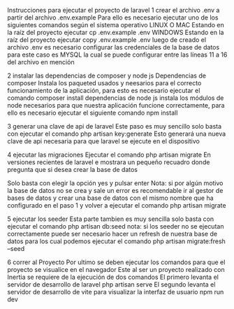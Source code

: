 Instrucciones para ejecutar el proyecto de laravel
1 crear el archivo .env a partir del archivo .env.example
Para ello es necesario ejecutar uno de los siguientes comandos según el sistema operativo
LINUX O MAC 
Estando en la raíz del proyecto ejecutar 
cp .env.example .env
WINDOWS
Estando en la raíz del proyecto ejecutar
copy .env.example .env
luego de creado el archivo .env es necesario configurar las credenciales de la base de datos para este caso es MYSQL la cual se puede configurar entre las líneas 11 a 16 del archivo en mención

2 instalar las dependencias de composer y node js
Dependencias de composer
Instala los paqueted usados y neesarios para el correcto funcionamiento de la aplicación, para esto es necesario ejecutar el comando 
composer install
dependencias  de node js
instala los módulos de node necesarios para que nuestra aplicación funcione correctamente, para ello es necesario ejecutar el siguiente comando
npm install

3 generar una clave de api de laravel
Este paso es muy sencillo solo basta con ejecutar el comando 
php artisan key:generate
Esto generará una nueva clave de api necesaria para que laravel se ejecute en el dispositivo

4 ejecutar las migraciones 
Ejecutar el comando php artisan migrate 
En versiones recientes de laravel e mostrara un pequeño recuadro donde pregunta que si desea crear la base de datos
 
Solo basta con elegir la opción yes y pulsar enter
Nota: si por algún motivo la base de datos no se crea y sale un error es recomendable ir al gestor de bases de datos y crear una base de datos con el mismo nombre que ha configurado en el paso 1 y volver a ejecutar el comando php artisan migrate

5 ejecutar los seeder
Esta parte tambien es muy sencilla solo basta con ejecutar el comando 
php artisan db:seed
nota: si los seeder no se ejecutan correctamente puede ser necesario hacer un refresh de nuestra base de datos para los cual podemos ejecutar el comando
php artisan migrate:fresh –seed

6 correr al Proyecto
Por ultimo se deben ejecutar los comandos para que el proyecto se visualice en el navegador
Este al ser un proyecto realizado con Inertia se requiere de la ejecución de dos comandos
El primero levanta el servidor de desarrollo de laravel
php artisan serve 
El segundo levanta el servidor de desarrollo de vite para visualizar la interfaz de usuario
npm run dev

